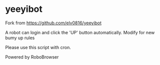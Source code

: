 # yeeyibot

Fork from https://github.com/elv0816/yeeyibot

A robot can login and click the 'UP' button automatically. Modify for new bumy up rules

Please use this script with cron.

Powered by RoboBrowser

